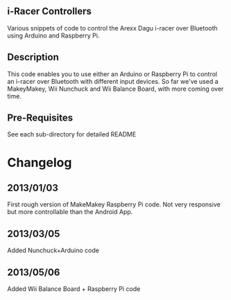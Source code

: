 i-Racer Controllers
------------------------------------
Various snippets of code to control the Arexx Dagu i-racer over Bluetooth using Arduino and Raspberry Pi. 

Description
-----------
This code enables you to use either an Arduino or Raspberry Pi to control an i-racer over Bluetooth with different input devices. So far we've used a MakeyMakey, Wii Nunchuck and Wii Balance Board, with more coming over time.

Pre-Requisites
--------------
See each sub-directory for detailed README

Changelog
=========

2013/01/03
----------
First rough version of MakeMakey Raspberry Pi code. Not very responsive but more controllable than the Android App.

2013/03/05
----------
Added Nunchuck+Arduino code

2013/05/06
----------
Added Wii Balance Board + Raspberry Pi code
